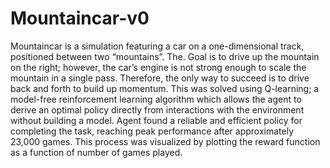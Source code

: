 # Mountaincar-v0
Mountaincar is a simulation featuring a car on a one-dimensional track, positioned between two “mountains”. The. Goal is to drive up the mountain on the right; however, the car’s engine is not strong enough to scale the mountain in a single pass. Therefore, the only way to succeed is to drive back and forth to build up momentum.
This was solved using Q-learning; a model-free reinforcement learning algorithm which allows the agent to derive an optimal policy directly from interactions with the environment without building a model.
Agent found a reliable and efficient policy for completing the task, reaching peak performance after approximately 23,000 games. This process was visualized by plotting the reward function as a function of number of games played.
